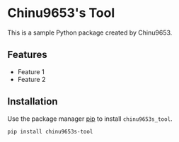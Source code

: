 # Chinu9653's Tool

This is a sample Python package created by Chinu9653.

## Features
- Feature 1
- Feature 2

## Installation
Use the package manager [pip](https://pip.pypa.io/en/stable/) to install `chinu9653s_tool`.

```bash
pip install chinu9653s-tool